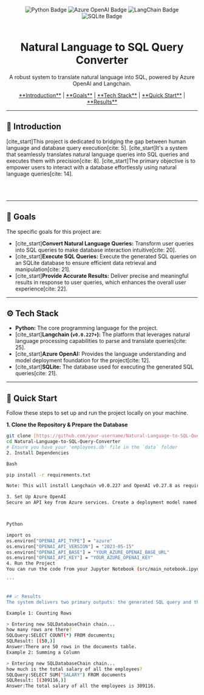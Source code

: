 

<div align="center">
  <br />
  
  <br />
   <div>
     <img src="https://img.shields.io/badge/Python-black?style=for-the-badge&logoColor=white&logo=python&color=3776AB" alt="Python Badge" />
     <img src="https://img.shields.io/badge/Azure_OpenAI-black?style=for-the-badge&logoColor=white&logo=openai&color=0078D4" alt="Azure OpenAI Badge" />
     <img src="https://img.shields.io/badge/LangChain-black?style=for-the-badge&logoColor=white&logo=chainlink&color=007a82" alt="LangChain Badge" />
     <img src="https://img.shields.io/badge/SQLite-black?style=for-the-badge&logoColor=white&logo=sqlite&color=003B57" alt="SQLite Badge" />
   </div>
  <br />
  
  <h1 align="center">Natural Language to SQL Query Converter</h1>
  <p align="center">A robust system to translate natural language into SQL, powered by Azure OpenAI and Langchain.</p>
  
  <div align="center">
    <a href="#introduction">**Introduction**</a> | <a href="#goals">**Goals**</a> | <a href="#tech-stack">**Tech Stack**</a> | <a href="#quick-start">**Quick Start**</a> | <a href="#results">**Results**</a>
  </div>
</div>

---

## 🤖 Introduction

[cite_start]This project is dedicated to bridging the gap between human language and database query execution[cite: 5]. [cite_start]It's a system that seamlessly translates natural language queries into SQL queries and executes them with precision[cite: 8]. [cite_start]The primary objective is to empower users to interact with a database effortlessly using natural language queries[cite: 14].

<br>

<br>

---

## 🎯 Goals

The specific goals for this project are:
* [cite_start]**Convert Natural Language Queries:** Transform user queries into SQL queries to make database interaction intuitive[cite: 20].
* [cite_start]**Execute SQL Queries:** Execute the generated SQL queries on an SQLite database to ensure efficient data retrieval and manipulation[cite: 21].
* [cite_start]**Provide Accurate Results:** Deliver precise and meaningful results in response to user queries, which enhances the overall user experience[cite: 22].

---

## ⚙️ Tech Stack

* **Python:** The core programming language for the project.
* [cite_start]**Langchain (`v0.0.227+`):** The platform that leverages natural language processing capabilities to parse and translate queries[cite: 25].
* [cite_start]**Azure OpenAI:** Provides the language understanding and model deployment foundation for the project[cite: 12].
* [cite_start]**SQLite:** The database used for executing the generated SQL queries[cite: 21].

---

## 🤸 Quick Start

Follow these steps to set up and run the project locally on your machine.

**1. Clone the Repository & Prepare the Database**
```bash
git clone [https://github.com/your-username/Natural-Language-to-SQL-Query-Converter.git](https://github.com/your-username/Natural-Language-to-SQL-Query-Converter.git)
cd Natural-Language-to-SQL-Query-Converter
# Ensure you have your 'employees.db' file in the `data` folder
2. Install Dependencies

Bash

pip install -r requirements.txt

Note: This will install Langchain v0.0.227 and OpenAI v0.27.8 as required.

3. Set Up Azure OpenAI
Secure an API key from Azure services. Create a deployment model named "gpt-35-turbo" in Azure OpenAI Studio. Then, set your environment variables for seamless integration.



Python

import os
os.environ["OPENAI_API_TYPE"] = "azure"
os.environ["OPENAI_API_VERSION"] = "2023-05-15"
os.environ["OPENAI_API_BASE"] = "YOUR_AZURE_OPENAI_BASE_URL"
os.environ["OPENAI_API_KEY"] = "YOUR_AZURE_OPENAI_KEY"
4. Run the Project
You can run the code from your Jupyter Notebook (src/main_notebook.ipynb) or your Python script (src/main.py).

'''


## 📈 Results
The system delivers two primary outputs: the generated SQL query and the result of its execution. This showcases the project's capability to accurately and transparently handle user queries.

Example 1: Counting Rows

> Entering new SQLDatabaseChain chain...
how many rows are there?
SQLQuery:SELECT COUNT(*) FROM documents;
SQLResult: [(50,)]
Answer:There are 50 rows in the documents table.
Example 2: Summing a Column

> Entering new SQLDatabaseChain chain...
how much is the total salary of all the employees?
SQLQuery:SELECT SUM("SALARY") FROM documents
SQLResult: [(309116,)]
Answer:The total salary of all the employees is 309116.
